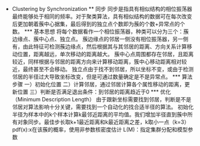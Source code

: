 * Clustering by Synchronization
** 同步
同步是指具有相似结构的相位振荡器最终能够处于相同的频率。对于聚类算法，具有相似结构的数据可在每次改变后更加朝着蔟中心据集，最后得到的独立点个数即为蔟的个数+异常点的个数。
*** 基本思想
将每个数据看作一个相位振荡器，种类可以分为三个：蔟边缘点、蔟中心点、独立点。
蔟边缘点的邻居一侧没有相位振荡器，另一侧有，由此特征可检测蔟边缘点，然后根据其与其邻居的距离、方向关系计算移动位置，距离越远，单次移动的距离越大。
蔟中心点周围都存在邻居，且距离较近，同样根据与邻居的距离方向来计算移动距离，簇中心移动距离相对较近，最终甚至不会移动。
独立点由于找不到邻居，所以坐标不变，或由于检测邻居的半径过大导致坐标改变，但是可通过数量确定是不是异常点。
*** 算法步骤
一）初始化位置
二）计算邻居，通过邻居计算各个属性移动的距离，更新位置
三）判断是否满足退出条件：到邻居的距离趋近于0
*** 优化（Minimum Description Length）
由于跟新坐标需要找到邻居，判断是不是邻居对算法影响十分关键，需要找到一个自动化的找合适半径的算法。
初始化半径为样本中的k个样本计算k最邻近距离的平均值。我们增加半径直到蔟中所有对象同步。最佳步长取k+1最近距离和k最近距离之差，k取小一点（k=3）
pdf(x):x在该蔟的概率，使用非参数核密度估计
L(M)：指定集群分配和模型参数